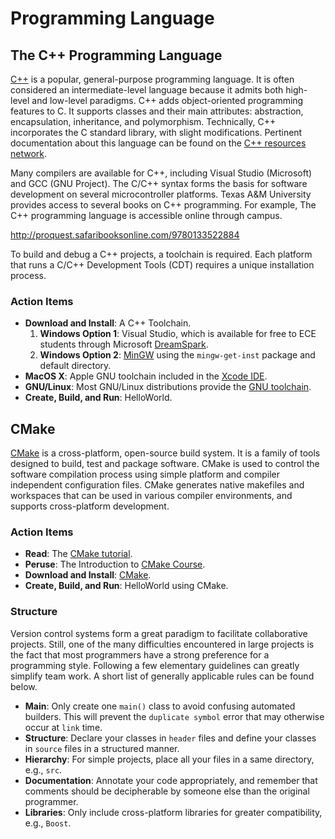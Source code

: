 # Programming Language


## The C++ Programming Language

[C++](http://www.cplusplus.com/) is a popular, general-purpose programming language.
It is often considered an intermediate-level language because it admits both high-level and low-level paradigms.
C++ adds object-oriented programming features to C.
It supports classes and their main attributes: abstraction, encapsulation, inheritance, and polymorphism.
Technically, C++ incorporates the C standard library, with slight modifications.
Pertinent documentation about this language can be found on the [C++ resources network](http://www.cplusplus.com/).

Many compilers are available for C++, including Visual Studio (Microsoft) and GCC (GNU Project).
The C/C++ syntax forms the basis for software development on several microcontroller platforms.
Texas A&amp;M University provides access to several books on C++ programming.
For example, The C++ programming language is accessible online through campus.

http://proquest.safaribooksonline.com/9780133522884

To build and debug a C++ projects, a toolchain is required.
Each platform that runs a C/C++ Development Tools (CDT) requires a unique installation process.

### Action Items

* __Download and Install__: A C++ Toolchain.
  1. __Windows Option 1__:
  Visual Studio, which is available for free to ECE students through Microsoft [DreamSpark](https://www.dreamspark.com/Institution/Access.aspx).
  2. __Windows Option 2__:
  [MinGW](http://sourceforge.net/projects/mingw/files/) using the `mingw-get-inst` package and default directory.
* __MacOS X__:
Apple GNU toolchain included in the [Xcode IDE](http://developer.apple.com).
* __GNU/Linux__:
Most GNU/Linux distributions provide the [GNU toolchain](https://gcc.gnu.org/).
* __Create, Build, and Run__:
HelloWorld.


## CMake

[CMake](http://www.cmake.org/) is a cross-platform, open-source build system.
It is a family of tools designed to build, test and package software.
CMake is used to control the software compilation process using simple platform and compiler independent configuration files.
CMake generates native makefiles and workspaces that can be used in various compiler environments, and supports cross-platform development.

### Action Items

* __Read__: The [CMake tutorial](http://www.cmake.org/cmake-tutorial/).
* __Peruse__: The Introduction to [CMake Course](http://www.cmake.org/webinars/).
* __Download and Install__: [CMake](http://cmake.org/cmake/resources/software.html).
* __Create, Build, and Run__: HelloWorld using CMake.

### Structure

Version control systems form a great paradigm to facilitate collaborative projects.
Still, one of the many difficulties encountered in large projects is the fact that most programmers have a strong preference for a programming style.
Following a few elementary guidelines can greatly simplify team work.
A short list of generally applicable rules can be found below.

* __Main__: Only create one `main()` class to avoid confusing automated builders.
This will prevent the `duplicate symbol` error that may otherwise occur at `link` time.
* __Structure__: Declare your classes in `header` files and define your classes in `source` files in a structured manner.
* __Hierarchy__: For simple projects, place all your files in a same directory, e.g., `src`.
* __Documentation__: Annotate your code appropriately, and remember that comments should be decipherable by someone else than the original programmer.
* __Libraries__: Only include cross-platform libraries for greater compatibility, e.g., `Boost`.

